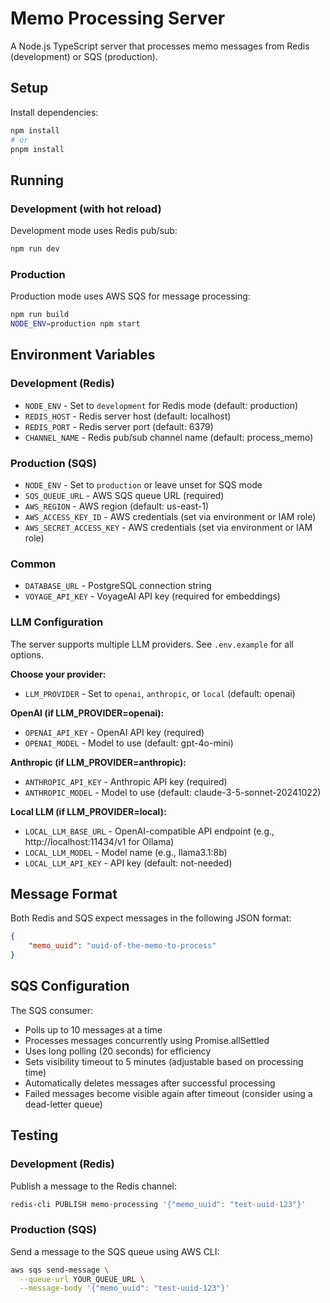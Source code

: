 # Memo Processing Server

A Node.js TypeScript server that processes memo messages from Redis (development) or SQS (production).

## Setup

Install dependencies:

```bash
npm install
# or
pnpm install
```

## Running

### Development (with hot reload)

Development mode uses Redis pub/sub:

```bash
npm run dev
```

### Production

Production mode uses AWS SQS for message processing:

```bash
npm run build
NODE_ENV=production npm start
```

## Environment Variables

### Development (Redis)

- `NODE_ENV` - Set to `development` for Redis mode (default: production)
- `REDIS_HOST` - Redis server host (default: localhost)
- `REDIS_PORT` - Redis server port (default: 6379)
- `CHANNEL_NAME` - Redis pub/sub channel name (default: process_memo)

### Production (SQS)

- `NODE_ENV` - Set to `production` or leave unset for SQS mode
- `SQS_QUEUE_URL` - AWS SQS queue URL (required)
- `AWS_REGION` - AWS region (default: us-east-1)
- `AWS_ACCESS_KEY_ID` - AWS credentials (set via environment or IAM role)
- `AWS_SECRET_ACCESS_KEY` - AWS credentials (set via environment or IAM role)

### Common

- `DATABASE_URL` - PostgreSQL connection string
- `VOYAGE_API_KEY` - VoyageAI API key (required for embeddings)

### LLM Configuration

The server supports multiple LLM providers. See `.env.example` for all options.

**Choose your provider:**

- `LLM_PROVIDER` - Set to `openai`, `anthropic`, or `local` (default: openai)

**OpenAI (if LLM_PROVIDER=openai):**

- `OPENAI_API_KEY` - OpenAI API key (required)
- `OPENAI_MODEL` - Model to use (default: gpt-4o-mini)

**Anthropic (if LLM_PROVIDER=anthropic):**

- `ANTHROPIC_API_KEY` - Anthropic API key (required)
- `ANTHROPIC_MODEL` - Model to use (default: claude-3-5-sonnet-20241022)

**Local LLM (if LLM_PROVIDER=local):**

- `LOCAL_LLM_BASE_URL` - OpenAI-compatible API endpoint (e.g., http://localhost:11434/v1 for Ollama)
- `LOCAL_LLM_MODEL` - Model name (e.g., llama3.1:8b)
- `LOCAL_LLM_API_KEY` - API key (default: not-needed)

## Message Format

Both Redis and SQS expect messages in the following JSON format:

```json
{
    "memo_uuid": "uuid-of-the-memo-to-process"
}
```

## SQS Configuration

The SQS consumer:

- Polls up to 10 messages at a time
- Processes messages concurrently using Promise.allSettled
- Uses long polling (20 seconds) for efficiency
- Sets visibility timeout to 5 minutes (adjustable based on processing time)
- Automatically deletes messages after successful processing
- Failed messages become visible again after timeout (consider using a dead-letter queue)

## Testing

### Development (Redis)

Publish a message to the Redis channel:

```bash
redis-cli PUBLISH memo-processing '{"memo_uuid": "test-uuid-123"}'
```

### Production (SQS)

Send a message to the SQS queue using AWS CLI:

```bash
aws sqs send-message \
  --queue-url YOUR_QUEUE_URL \
  --message-body '{"memo_uuid": "test-uuid-123"}'
```

